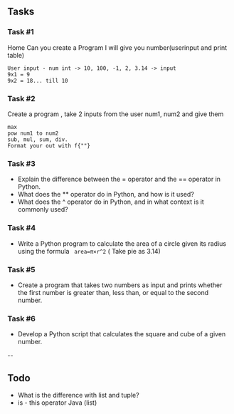 ## Tasks

### Task #1

Home Can you create a Program I will give you number(userinput and print table)

```f"{}" String format concept
User input - num int -> 10, 100, -1, 2, 3.14 -> input
9x1 = 9
9x2 = 18... till 10
```

### Task #2
Create a program , take 2 inputs from the user num1, num2 and give them

```
max
pow num1 to num2
sub, mul, sum, div.
Format your out with f{""}
```

### Task #3

- Explain the difference between the = operator and the == operator in Python.
- What does the ** operator do in Python, and how is it used?
- What does the ^ operator do in Python, and in what context is it commonly used?


### Task #4

- Write a Python program to calculate the area of a circle given its radius using the formula ``` area=π×r^2``` ( Take pie as 3.14)

### Task #5

- Create a program that takes two numbers as input and prints whether the first number is greater than, less than, or equal to the second number.

### Task #6
- Develop a Python script that calculates the square and cube of a given number.

-- 

## Todo 
- What is the difference with list and tuple?
- is - this operator Java (list)